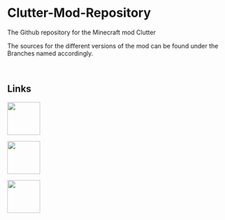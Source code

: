 # Clutter-Mod-Repository
The Github repository for the Minecraft mod Clutter


The sources for the different versions of the mod can be found under the Branches named accordingly.

<br>

## Links  

<a href="https://discord.com/invite/pDMkMxMREA"> <img src="https://raw.githubusercontent.com/EmilsGithub/Clutter-Mod-Repository/main/Images/discord.png" width="75" height="auto">
  
<a href="https://modrinth.com/mod/clutter"> <img src="https://raw.githubusercontent.com/EmilsGithub/Clutter-Mod-Repository/main/Images/modrinth.png" width="75" height="auto">
  
<a href="https://www.curseforge.com/minecraft/mc-mods/clutter"> <img src="https://raw.githubusercontent.com/EmilsGithub/Clutter-Mod-Repository/main/Images/curse.png" width="75" height="auto">
